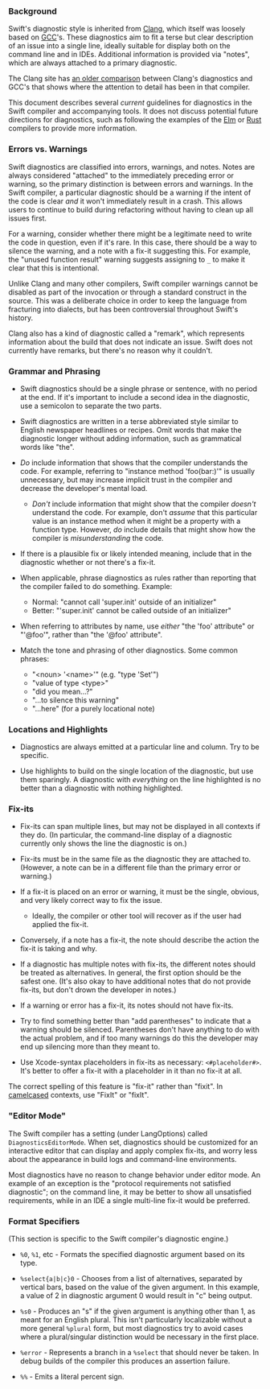 ### Background ###

Swift's diagnostic style is inherited from [Clang][], which itself was loosely based on [GCC][]'s. These diagnostics aim to fit a terse but clear description of an issue into a single line, ideally suitable for display both on the command line and in IDEs. Additional information is provided via "notes", which are always attached to a primary diagnostic.

The Clang site has [an older comparison][comparison] between Clang's diagnostics and GCC's that shows where the attention to detail has been in that compiler.

This document describes several *current* guidelines for diagnostics in the Swift compiler and accompanying tools. It does not discuss potential future directions for diagnostics, such as following the examples of the [Elm][] or [Rust][] compilers to provide more information.

  [Clang]: http://clang.llvm.org
  [GCC]: https://gcc.gnu.org
  [comparison]: http://clang.llvm.org/diagnostics.html
  [Elm]: http://elm-lang.org/blog/compiler-errors-for-humans
  [Rust]: https://blog.rust-lang.org/2016/08/10/Shape-of-errors-to-come.html


### Errors vs. Warnings ###

Swift diagnostics are classified into errors, warnings, and notes. Notes are always considered "attached" to the immediately preceding error or warning, so the primary distinction is between errors and warnings. In the Swift compiler, a particular diagnostic should be a warning if the intent of the code is clear *and* it won't immediately result in a crash. This allows users to continue to build during refactoring without having to clean up all issues first.

For a warning, consider whether there might be a legitimate need to write the code in question, even if it's rare. In this case, there should be a way to silence the warning, and a note with a fix-it suggesting this. For example, the "unused function result" warning suggests assigning to `_` to make it clear that this is intentional.

Unlike Clang and many other compilers, Swift compiler warnings cannot be disabled as part of the invocation or through a standard construct in the source. This was a deliberate choice in order to keep the language from fracturing into dialects, but has been controversial throughout Swift's history.

Clang also has a kind of diagnostic called a "remark", which represents information about the build that does not indicate an issue. Swift does not currently have remarks, but there's no reason why it couldn't.


### Grammar and Phrasing ###

- Swift diagnostics should be a single phrase or sentence, with no period at the end. If it's important to include a second idea in the diagnostic, use a semicolon to separate the two parts.

- Swift diagnostics are written in a terse abbreviated style similar to English newspaper headlines or recipes. Omit words that make the diagnostic longer without adding information, such as grammatical words like "the".

- *Do* include information that shows that the compiler understands the code. For example, referring to "instance method 'foo(bar:)'" is usually unnecessary, but may increase implicit trust in the compiler and decrease the developer's mental load.

  - *Don't* include information that might show that the compiler *doesn't* understand the code. For example, don't *assume* that this particular value is an instance method when it might be a property with a function type. However, *do* include details that might show how the compiler is *misunderstanding* the code.

- If there is a plausible fix or likely intended meaning, include that in the diagnostic whether or not there's a fix-it.

- When applicable, phrase diagnostics as rules rather than reporting that the compiler failed to do something. Example:

  - Normal: "cannot call 'super.init' outside of an initializer"
  - Better: "'super.init' cannot be called outside of an initializer"

- When referring to attributes by name, use *either* "the 'foo' attribute" or "'@foo'", rather than "the '@foo' attribute".

- Match the tone and phrasing of other diagnostics. Some common phrases:

  - "\<noun> '\<name>'" (e.g. "type 'Set<Int>'")
  - "value of type \<type>"
  - "did you mean...?"
  - "...to silence this warning"
  - "...here" (for a purely locational note)


### Locations and Highlights ###

- Diagnostics are always emitted at a particular line and column. Try to be specific.

- Use highlights to build on the single location of the diagnostic, but use them sparingly. A diagnostic with *everything* on the line highlighted is no better than a diagnostic with nothing highlighted.


### Fix-its ###

- Fix-its can span multiple lines, but may not be displayed in all contexts if they do. (In particular, the command-line display of a diagnostic currently only shows the line the diagnostic is on.)

- Fix-its must be in the same file as the diagnostic they are attached to. (However, a note can be in a different file than the primary error or warning.)

- If a fix-it is placed on an error or warning, it must be the single, obvious, and very likely correct way to fix the issue.

  - Ideally, the compiler or other tool will recover as if the user had applied the fix-it.

- Conversely, if a note has a fix-it, the note should describe the action the fix-it is taking and why.

- If a diagnostic has multiple notes with fix-its, the different notes should be treated as alternatives. In general, the first option should be the safest one. (It's also okay to have additional notes that do not provide fix-its, but don't drown the developer in notes.)

- If a warning or error has a fix-it, its notes should not have fix-its.

- Try to find something better than "add parentheses" to indicate that a warning should be silenced. Parentheses don't have anything to do with the actual problem, and if too many warnings do this the developer may end up silencing more than they meant to.

- Use Xcode-syntax placeholders in fix-its as necessary: `<#placeholder#>`. It's better to offer a fix-it with a placeholder in it than no fix-it at all.

The correct spelling of this feature is "fix-it" rather than "fixit". In [camelcased][] contexts, use "FixIt" or "fixIt".

  [camelcased]: https://en.wikipedia.org/wiki/Camel_case


### "Editor Mode" ###

The Swift compiler has a setting (under LangOptions) called `DiagnosticsEditorMode`. When set, diagnostics should be customized for an interactive editor that can display and apply complex fix-its, and worry less about the appearance in build logs and command-line environments.

Most diagnostics have no reason to change behavior under editor mode. An example of an exception is the "protocol requirements not satisfied diagnostic"; on the command line, it may be better to show all unsatisfied requirements, while in an IDE a single multi-line fix-it would be preferred.


### Format Specifiers ###

(This section is specific to the Swift compiler's diagnostic engine.)

- `%0`, `%1`, etc - Formats the specified diagnostic argument based on its type.

- `%select{a|b|c}0` - Chooses from a list of alternatives, separated by vertical bars, based on the value of the given argument. In this example, a value of 2 in diagnostic argument 0 would result in "c" being output.

- `%s0` - Produces an "s" if the given argument is anything other than 1, as meant for an English plural. This isn't particularly localizable without a more general `%plural` form, but most diagnostics try to avoid cases where a plural/singular distinction would be necessary in the first place.

- `%error` - Represents a branch in a `%select` that should never be taken. In debug builds of the compiler this produces an assertion failure.

- `%%` - Emits a literal percent sign.
